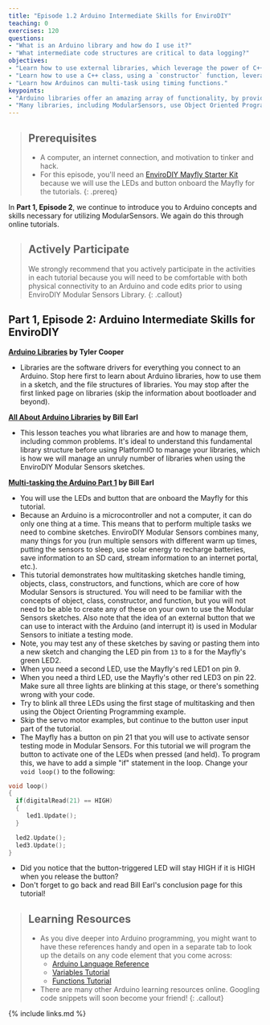 ```yaml
---
title: "Episode 1.2 Arduino Intermediate Skills for EnviroDIY"
teaching: 0
exercises: 120
questions:
- "What is an Arduino library and how do I use it?"
- "What intermediate code structures are critical to data logging?"
objectives:
- "Learn how to use external libraries, which leverage the power of C++."
- "Learn how to use a C++ class, using a `constructor` function, leveraging Object Oriented Programming."
- "Learn how Arduinos can multi-task using timing functions."
keypoints:
- "Arduino libraries offer an amazing array of functionality, by providing higher-level functions."
- "Many libraries, including ModularSensors, use Object Oriented Programming, in which a class of objects is defined. A special type of function called a `constructor` creates an object of that class."
---
```


> ## Prerequisites
>
> - A computer, an internet connection, and motivation to tinker and hack.
> - For this episode, you'll need an [EnviroDIY Mayfly Starter Kit](https://www.amazon.com/EnviroDIY-Mayfly-Arduino-Compatible-Starter/dp/B01FCVALDW) because we will use the LEDs and button onboard the Mayfly for the tutorials.
{: .prereq}

In **Part 1, Episode 2**, we continue to introduce you to Arduino concepts and skills necessary for utilizing ModularSensors. We again do this through online tutorials.

> ## Actively Participate
> We strongly recommend that you actively participate in the activities in each tutorial because you will need to be comfortable with both physical connectivity to an Arduino and code edits prior to using EnviroDIY Modular Sensors Library.
{: .callout}


## Part 1, Episode 2: Arduino Intermediate Skills for EnviroDIY

**[Arduino Libraries](https://learn.adafruit.com/arduino-tips-tricks-and-techniques/arduino-libraries) by Tyler Cooper**
- Libraries are the software drivers for everything you connect to an Arduino. Stop here first to learn about Arduino libraries, how to use them in a sketch, and the file structures of libraries. You may stop after the first linked page on libraries (skip the information about bootloader and beyond).

**[All About Arduino Libraries](https://learn.adafruit.com/adafruit-all-about-arduino-libraries-install-use) by Bill Earl**
- This lesson teaches you what libraries are and how to manage them, including common problems. It's ideal to understand this fundamental library structure before using PlatformIO to manage your libraries, which is how we will manage an unruly number of libraries when using the EnviroDIY Modular Sensors sketches.

**[Multi-tasking the Arduino Part 1](https://learn.adafruit.com/multi-tasking-the-arduino-part-1) by Bill Earl**
- You will use the LEDs and button that are onboard the Mayfly for this tutorial.
- Because an Arduino is a microcontroller and not a computer, it can do only one thing at a time. This means that to perform multiple tasks we need to combine sketches. EnviroDIY Modular Sensors combines many, many things for you (run multiple sensors with different warm up times, putting the sensors to sleep, use solar energy to recharge batteries, save information to an SD card, stream information to an internet portal, etc.).
- This tutorial demonstrates how multitasking sketches handle timing, objects, class, constructors, and functions, which are core of how Modular Sensors is structured. You will need to be familiar with the concepts of object, class, constructor, and function, but you will not need to be able to create any of these on your own to use the Modular Sensors sketches. Also note that the idea of an external button that we can use to interact with the Arduino (and interrupt it) is used in Modular Sensors to initiate a testing mode.
- Note, you may test any of these sketches by saving or pasting them into a new sketch and changing the LED pin from `13` to `8` for the Mayfly's green LED2.
- When you need a second LED, use the Mayfly's red LED1 on pin 9.
- When you need a third LED, use the Mayfly's other red LED3 on pin 22. Make sure all three lights are blinking at this stage, or there's something wrong with your code.
- Try to blink all three LEDs using the first stage of multitasking and then using the Object Orienting Programming example.
- Skip the servo motor examples, but continue to the button user input part of the tutorial.
- The Mayfly has a button on pin 21 that you will use to activate sensor testing mode in Modular Sensors. For this tutorial we will program the button to activate one of the LEDs when pressed (and held). To program this, we have to add a simple "if" statement in the loop. Change your `void loop()` to the following:

```C++
void loop()
{
  if(digitalRead(21) == HIGH)
  {
     led1.Update();
  }

  led2.Update();
  led3.Update();
}
```
- Did you notice that the button-triggered LED will stay HIGH if it is HIGH when you release the button?
- Don't forget to go back and read Bill Earl's conclusion page for this tutorial!  


> ## Learning Resources
> - As you dive deeper into Arduino programming, you might want to have these references handy and open in a separate tab to look up the details on any code element that you come across:
>   - [Arduino Language Reference](https://www.arduino.cc/reference/en/)
>   - [Variables Tutorial](https://www.arduino.cc/en/Tutorial/Variables)
>   - [Functions Tutorial](https://www.arduino.cc/en/Reference/FunctionDeclaration)
> - There are many other Arduino learning resources online. Googling code snippets will soon become your friend!
{: .callout}

{% include links.md %}
